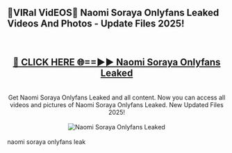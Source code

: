 <h2>🔴VIRal VidEOS🔴 Naomi Soraya Onlyfans Leaked Videos And Photos - Update Files 2025!</h2>
<br>
<div align="center">
<h2><a href="https://virallinks.top/odZfE0" rel="nofollow">🔴 CLICK HERE 🌐==►► Naomi Soraya Onlyfans Leaked</a></h2>
<br>
Get Naomi Soraya Onlyfans Leaked and all content. Now you can access all videos and pictures of Naomi Soraya Onlyfans Leaked. New Updated Files 2025!
<br>
<br>
<a href="https://virallinks.top/odZfE0" rel="nofollow" data-target="animated-image.originalLink"><img src="https://i.imgur.com/dJHk4Zq.gif)" alt="Naomi Soraya Onlyfans Leaked" style="max-width: 100%; display: inline-block;" data-target="animated-image.originalImage"></a>
</div>
<br>
naomi soraya onlyfans leak